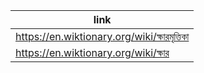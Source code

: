 |link|
|----|
|https://en.wiktionary.org/wiki/ক্ষারমৃত্তিকা|
|https://en.wiktionary.org/wiki/ক্ষার|
